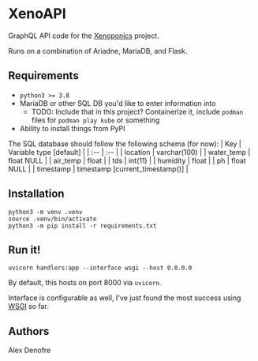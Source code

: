 # XenoAPI

GraphQL API code for the [Xenoponics](https://github.com/Nubly/Xenoponics) project.

Runs on a combination of Ariadne, MariaDB, and Flask.

## Requirements
- `python3 >= 3.8`
- MariaDB or other SQL DB you'd like to enter information into
  - TODO: Include that in this project? Containerize it, include `podman` files for `podman play kube` or something 
- Ability to install things from PyPI

The SQL database should follow the following schema (for now):
| Key        | Variable type [default]         |
| :--        | :--                             |
| location	 | varchar(100)	                   |
| water_temp | float NULL	                   |
| air_temp	 | float                           |
| tds        | int(11)                         |
| humidity   | float                           |
| ph	     | float NULL                      |
| timestamp	 | timestamp [current_timestamp()] |


## Installation

```shell
python3 -m venv .venv
source .venv/bin/activate
python3 -m pip install -r requirements.txt
```

## Run it!

```shell
uvicorn handlers:app --interface wsgi --host 0.0.0.0
```
By default, this hosts on port 8000 via `uvicorn`.

Interface is configurable as well, I've just found the most success using [WSGI](https://en.wikipedia.org/wiki/Web_Server_Gateway_Interface) so far.

## Authors
Alex Denofre
